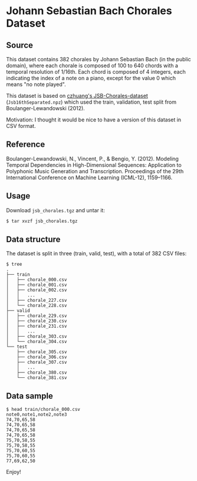 # Johann Sebastian Bach Chorales Dataset

## Source

This dataset contains 382 chorales by Johann Sebastian Bach (in the public domain), where each chorale is composed of 100 to 640 chords with a temporal resolution of 1/16th. Each chord is composed of 4 integers, each indicating the index of a note on a piano, except for the value 0 which means "no note played".

This dataset is based on [czhuang's JSB-Chorales-dataset](https://github.com/czhuang/JSB-Chorales-dataset/blob/master/README.md) (`Jsb16thSeparated.npz`) which used the train, validation, test split from Boulanger-Lewandowski (2012).

Motivation: I thought it would be nice to have a version of this dataset in CSV format.

## Reference

Boulanger-Lewandowski, N., Vincent, P., & Bengio, Y. (2012). Modeling Temporal Dependencies in High-Dimensional Sequences: Application to Polyphonic Music Generation and Transcription. Proceedings of the 29th International Conference on Machine Learning (ICML-12), 1159–1166.

## Usage

Download `jsb_chorales.tgz` and untar it:

```bash
$ tar xvzf jsb_chorales.tgz
```

## Data structure

The dataset is split in three (train, valid, test), with a total of 382 CSV files:

```
$ tree
.
├── train
│   ├── chorale_000.csv
│   ├── chorale_001.csv
│   ├── chorale_002.csv
│   │   ...
│   ├── chorale_227.csv
│   └── chorale_228.csv
├── valid
│   ├── chorale_229.csv
│   ├── chorale_230.csv
│   ├── chorale_231.csv
│   │   ...
│   ├── chorale_303.csv
│   └── chorale_304.csv
└── test
    ├── chorale_305.csv
    ├── chorale_306.csv
    ├── chorale_307.csv
    │   ...
    ├── chorale_380.csv
    └── chorale_381.csv
```

## Data sample

```
$ head train/chorale_000.csv
note0,note1,note2,note3
74,70,65,58
74,70,65,58
74,70,65,58
74,70,65,58
75,70,58,55
75,70,58,55
75,70,60,55
75,70,60,55
77,69,62,50
```

Enjoy!
